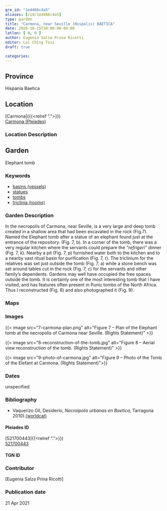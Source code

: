 ```yaml
---
gre_id: "1ed466c4a5"
aliases: [/id/1ed466c4a5]
type: garden
title: "Carmona, near Seville (Hispalis) BAETICA"
date: 2020-10-15T10:00:00-04:00
latlon: [ 0, 0 ]
author: Eugenia Salza Prina Ricotti
editor: Lai Ching Tsui
draft: true

categories:
---
```


## Province
Hispania Baetica

<!--### Province Description-->

<!-- DESCRIPTION -->


## Location

[Carmona]({{<relref ".">}}) \
[Carmona (Pleiades)](https://pleiades.stoa.org/places/521700443)

### Location Description

<!--## Sublocation-->

<!--
[AREA WITHIN LOCATION, LIKE “PALATINE HILL”](GEOREFERENCE LINK)
A sublocation is any area larger than an individual garden, but located within a location. I would always try to include a link to a controlled vocabulary here if possible. This ID may well be different from the Garden ID, e.g., Pompeii versus a Garden in one of the houses which has its own Pleiades ID.
-->

<!--### Sublocation Description-->

<!-- DESCRIPTION -->

## Garden

Elephant tomb

### Keywords

- [basins (vessels)](http://vocab.getty.edu/page/aat/300045614)
- [statues](http://vocab.getty.edu/page/aat/300047600)
- [tombs](http://vocab.getty.edu/page/aat/300005926)
- [triclinia (rooms)](http://vocab.getty.edu/page/aat/300004359)


### Garden Description

In the necropolis of Carmona, near Seville, is a very large and deep tomb created in a shallow area that had been excavated in the rock (Fig.7). Named the Elephant tomb after a statue of an elephant found just at the entrance of the repository. (Fig. 7, b). In a corner of the tomb, there was a very regular kitchen where the servants could prepare the *“refrigeri”*  dinner (Fig. 7, k). Nearby a pit (Fig. 7, p) furnished water both to the kitchen and to a nearby vast ritual basin for purification (Fig. 7, r). The triclinium for the relatives was set just outside the tomb (Fig. 7, a) while a stone bench was set around tables cut in the rock (Fig. 7, c) for the servants and other family’s dependents. Gardens may well have occupied the free spaces outside the tomb. It is certainly one of the most interesting tomb that I have visited, and has features often present in Punic tombs of the North Africa. Thus I reconstructed (Fig. 8) and also photographed it (Fig. 9).


### Maps

<!--
{{< image src="FILENAME" alt="ALT_TEXT" title="CAPTION" >}}
-->

<!--### Plans-->

<!--
{{< image src="FILENAME" alt="ALT_TEXT" title="CAPTION" >}}
-->

### Images


{{< image src="7-carmona-plan.png" alt="Figure 7 – Plan of the Elephant tomb at the necropolis of Carmona near Seville. (Rights Statement)" >}}

{{< image src="8-reconstruction-of-the-tomb.jpg" alt="Figure 8 – Aerial view reconstruction of the tomb. (Rights Statement)" >}}

{{< image src="9-photo-of-carmona.jpg" alt="Figure 9 – Photo of the Tomb of the Elefant at Carmona. (Rights Statement)">}}



### Dates

unspecified

### Bibliography
* Vaquerizo Gil, Desiderio, *Necroìpolis urbanas en Baetica*, Tarragona 2010).[(worldcat)](http://www.worldcat.org/oclc/929776098)


<!--#### Periodo ID-->

<!-- [PERIODO_ID](https://pleiades.stoa.org/places/PLEIADES_ID) -->

#### Pleiades ID
[521700443]{{<relref ".">}}) \
[521700443](https://pleiades.stoa.org/places/521700443)

#### TGN ID
<!-- [TGN_ID](http://vocab.getty.edu/page/tgn/TGN_ID) -->

### Contributor
[Eugenia Salza Prina Ricotti]


### Publication date

21 Apr 2021